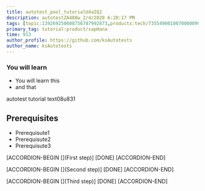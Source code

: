 ```yaml
---
title: autotest_pool_tutorialU4aIQ2
description: autotestZA488w_2/4/2020 6:20:17 PM
tags: [topic:139269250608756787992873,products:tech/73554900100700000996,tutorial:experience/advanced]
primary_tag: tutorial:product/sapHana
time: 913
author_profile: https://github.com/ksAutotests
author_name: ksAutotests
---
```

### You will learn
- You will learn this
- and that

autotest tutorial text08u831

## Prerequisites
- Prerequisute1
- Prerequisute2
- Prerequisute3

[ACCORDION-BEGIN [](First step)]
[DONE]
[ACCORDION-END]

[ACCORDION-BEGIN [](Second step)]
[DONE]
[ACCORDION-END]

[ACCORDION-BEGIN [](Third step)]
[DONE]
[ACCORDION-END]

